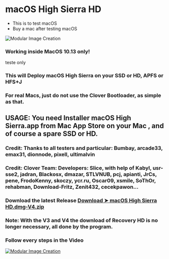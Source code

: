 # macOS High Sierra HD
- This is to test macOS
- Buy a mac after testing macOS


![Modular Image Creation](https://i.servimg.com/u/f62/18/50/18/69/produc12.png)

### Working inside MacOS 10.13 only!


teste only

### This will Deploy macOS High Sierra on your SSD or HD, APFS or HFS+J

### For real Macs,  just do not use the Clover Bootloader, as simple as that.

## USAGE: You need Installer macOS High Sierra.app from Mac App Store on your Mac , and of course a spare SSD or HD. 

### Credit: Thanks to all testers and particular: Bumbay, arcade33, emax31, dionnode, pixell, ultimalvin

### Credit: Clover Team: Developers: Slice, with help of Kabyl, usr-sse2, jadran, Blackosx, dmazar, STLVNUB, pcj, apianti, JrCs, pene, FrodoKenny, skoczy, ycr.ru, Oscar09, xsmile, SoThOr, rehabman, Download-Fritz, Zenit432, cecekpawon...



### Download the latest Release [Download ➤ macOS High Sierra HD.dmg-V4.zip](https://github.com/chris1111/macOS-High-Sierra-HD/releases)



### Note: With the V3 and V4 the download of Recovery HD is no longer necessary, all done by the program.

### Follow every steps in the Video

[![Modular Image Creation](https://i62.servimg.com/u/f62/18/50/18/69/68747411.png)](https://youtu.be/oPhNWI2B-Uw)
